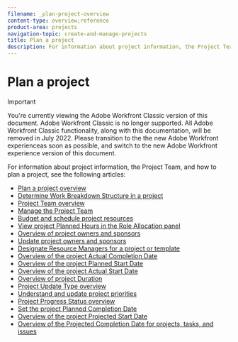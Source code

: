```yaml
---
filename: _plan-project-overview
content-type: overview;reference
product-area: projects
navigation-topic: create-and-manage-projects
title: Plan a project
description: For information about project information, the Project Team, and how to plan a project, see the following articles:
---
```


# Plan a project

>[!IMPORTANT]
>
>You're currently viewing the Adobe Workfront Classic version of this document. Adobe Workfront Classic is no longer supported. All Adobe Workfront Classic functionality, along with this documentation, will be removed in July 2022. Please transition to the the new Adobe Workfront experienceas soon as possible, and switch to the new Adobe Workfront experience version of this document.

For information about project information, the Project&nbsp;Team, and how to plan a project, see the following articles:

* [Plan a project overview](../../../manage-work/projects/planning-a-project/plan-project.md) 
* [Determine Work Breakdown Structure in a project](../../../manage-work/projects/planning-a-project/determine-project-work-breakdown-structure.md) 
* [Project Team overview](../../../manage-work/projects/planning-a-project/project-team-overview.md) 
* [Manage the Project Team](../../../manage-work/projects/planning-a-project/manage-project-team.md) 
* [Budget and schedule project resources](../../../manage-work/projects/planning-a-project/budget-and-schedule-project-resources.md) 
* [View project Planned Hours in the Role Allocation panel](../../../manage-work/projects/planning-a-project/view-planed-hours-in-role-allocation-panel.md) 
* [Overview of project owners and sponsors](../../../manage-work/projects/planning-a-project/project-owners-and-sponsors.md) 
* [Update project owners and sponsors](../../../manage-work/projects/planning-a-project/update-project-owners-and-sponsors.md) 
* [Designate Resource Managers for a project or template](../../../manage-work/projects/planning-a-project/designate-resource-managers-for-projects-and-templates.md) 
* [Overview of the project Actual Completion Date](../../../manage-work/projects/planning-a-project/project-actual-completion-date.md) 
* [Overview of the project Planned Start Date](../../../manage-work/projects/planning-a-project/project-planned-start-date.md) 
* [Overview of the project Actual Start Date](../../../manage-work/projects/planning-a-project/project-actual-start-date.md) 
* [Overview of project Duration](../../../manage-work/projects/planning-a-project/project-duration.md) 
* [Project Update Type overview](../../../manage-work/projects/planning-a-project/project-update-type-overview.md) 
* [Understand and update project priorities](../../../manage-work/projects/planning-a-project/project-priority.md) 
* [Project Progress Status overview](../../../manage-work/projects/planning-a-project/project-progress-status.md) 
* [Set the project Planned Completion Date](../../../manage-work/projects/planning-a-project/project-planned-completion-date.md) 
* [Overview of the project Projected Start Date](../../../manage-work/projects/planning-a-project/project-projected-start-date.md) 
* [Overview of the Projected Completion Date for projects, tasks, and issues](../../../manage-work/projects/planning-a-project/project-projected-completion-date.md)

